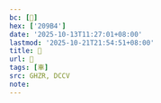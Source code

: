 ```yaml
---
bc: [𠦴]
hex: ['209B4']
date: '2025-10-13T11:27:01+08:00'
lastmod: '2025-10-21T21:54:51+08:00'
title: 󰔽
url: 󰔽
tags: [車]
src: GHZR, DCCV
note:
---
```

